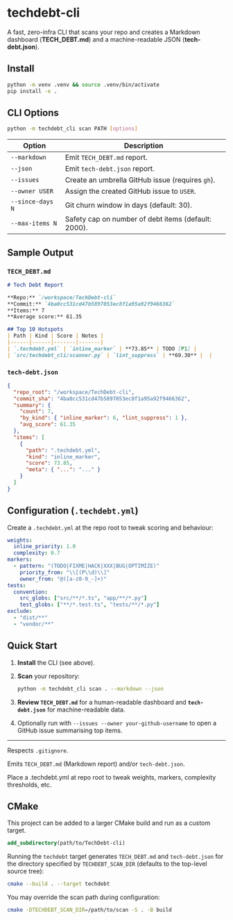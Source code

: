# techdebt-cli

A fast, zero-infra CLI that scans your repo and creates a Markdown dashboard (**TECH_DEBT.md**) and a machine-readable JSON (**tech-debt.json**).

## Install

```bash
python -m venv .venv && source .venv/bin/activate
pip install -e .
```

## CLI Options

```bash
python -m techdebt_cli scan PATH [options]
```

| Option | Description |
|--------|-------------|
| `--markdown` | Emit `TECH_DEBT.md` report. |
| `--json` | Emit `tech-debt.json` report. |
| `--issues` | Create an umbrella GitHub issue (requires `gh`). |
| `--owner USER` | Assign the created GitHub issue to `USER`. |
| `--since-days N` | Git churn window in days (default: 30). |
| `--max-items N` | Safety cap on number of debt items (default: 2000). |

## Sample Output

### `TECH_DEBT.md`

```markdown
# Tech Debt Report

**Repo:** `/workspace/TechDebt-cli`
**Commit:** `4ba0cc531cd47b5897053ec8f1a95a92f9466362`
**Items:** 7
**Average score:** 61.35

## Top 10 Hotspots
| Path | Kind | Score | Notes |
|------|------|-------|-------|
| `.techdebt.yml` | `inline_marker` | **73.85** | TODO [P1] |
| `src/techdebt_cli/scanner.py` | `lint_suppress` | **69.30** |  |
```

### `tech-debt.json`

```json
{
  "repo_root": "/workspace/TechDebt-cli",
  "commit_sha": "4ba0cc531cd47b5897053ec8f1a95a92f9466362",
  "summary": {
    "count": 7,
    "by_kind": { "inline_marker": 6, "lint_suppress": 1 },
    "avg_score": 61.35
  },
  "items": [
    {
      "path": ".techdebt.yml",
      "kind": "inline_marker",
      "score": 73.85,
      "meta": { "...": "..." }
    }
  ]
}
```

## Configuration (`.techdebt.yml`)

Create a `.techdebt.yml` at the repo root to tweak scoring and behaviour:

```yaml
weights:
  inline_priority: 1.0
  complexity: 0.7
markers:
  - pattern: "(TODO|FIXME|HACK|XXX|BUG|OPTIMIZE)"
    priority_from: "\\[(P\\d)\\]"
    owner_from: "@([a-z0-9_-]+)"
tests:
  convention:
    src_globs: ["src/**/*.ts", "app/**/*.py"]
    test_globs: ["**/*.test.ts", "tests/**/*.py"]
exclude:
  - "dist/**"
  - "vendor/**"
```

## Quick Start

1. **Install** the CLI (see above).
2. **Scan** your repository:

   ```bash
   python -m techdebt_cli scan . --markdown --json
   ```

3. **Review `TECH_DEBT.md`** for a human-readable dashboard and **`tech-debt.json`** for machine-readable data.
4. Optionally run with `--issues --owner your-github-username` to open a GitHub issue summarising top items.

---

Respects `.gitignore`.

Emits `TECH_DEBT.md` (Markdown report) and/or `tech-debt.json`.

Place a .techdebt.yml at repo root to tweak weights, markers, complexity thresholds, etc.

## CMake

This project can be added to a larger CMake build and run as a custom target.

```cmake
add_subdirectory(path/to/TechDebt-cli)
```

Running the `techdebt` target generates `TECH_DEBT.md` and `tech-debt.json` for the
directory specified by `TECHDEBT_SCAN_DIR` (defaults to the top-level source tree):

```bash
cmake --build . --target techdebt
```

You may override the scan path during configuration:

```bash
cmake -DTECHDEBT_SCAN_DIR=/path/to/scan -S . -B build
```
